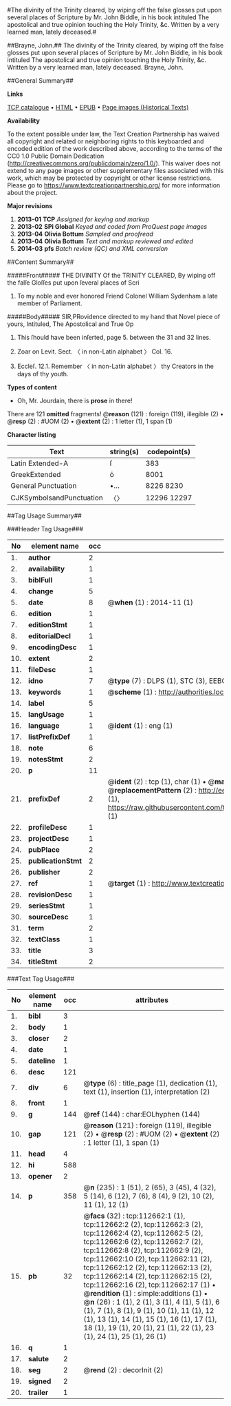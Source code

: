 #The divinity of the Trinity cleared, by wiping off the false glosses put upon several places of Scripture by Mr. John Biddle, in his book intituled The apostolical and true opinion touching the Holy Trinity, &c. Written by a very learned man, lately deceased.#

##Brayne, John.##
The divinity of the Trinity cleared, by wiping off the false glosses put upon several places of Scripture by Mr. John Biddle, in his book intituled The apostolical and true opinion touching the Holy Trinity, &c. Written by a very learned man, lately deceased.
Brayne, John.

##General Summary##

**Links**

[TCP catalogue](http://www.ota.ox.ac.uk/tcp/)  • 
[HTML](http://tei.it.ox.ac.uk/tcp/Texts-HTML/free/A77/A77291.html)  • 
[EPUB](http://tei.it.ox.ac.uk/tcp/Texts-EPUB/free/A77/A77291.epub) • 
[Page images (Historical Texts)](https://historicaltexts.jisc.ac.uk/eebo-99860540e)

**Availability**

To the extent possible under law, the Text Creation Partnership has waived all copyright and related or neighboring rights to this keyboarded and encoded edition of the work described above, according to the terms of the CC0 1.0 Public Domain Dedication (http://creativecommons.org/publicdomain/zero/1.0/). This waiver does not extend to any page images or other supplementary files associated with this work, which may be protected by copyright or other license restrictions. Please go to https://www.textcreationpartnership.org/ for more information about the project.

**Major revisions**

1. __2013-01__ __TCP__ *Assigned for keying and markup*
1. __2013-02__ __SPi Global__ *Keyed and coded from ProQuest page images*
1. __2013-04__ __Olivia Bottum__ *Sampled and proofread*
1. __2013-04__ __Olivia Bottum__ *Text and markup reviewed and edited*
1. __2014-03__ __pfs__ *Batch review (QC) and XML conversion*

##Content Summary##

#####Front#####
THE DIVINITY Of the TRINITY CLEARED, By wiping off the falſe Gloſſes put upon ſeveral places of Scri
1. To my noble and ever honored Friend Colonel William Sydenham a late member of Parliament.

#####Body#####
SIR,PRovidence directed to my hand that Novel piece of yours, Intituled, The Apostolical and True Op
1. This ſhould have been inſerted, page 5. between the 31 and 32 lines.

1. Zoar on Levit. Sect. 〈 in non-Latin alphabet 〉 Col. 16.

1. Eccleſ. 12.1. Remember 〈 in non-Latin alphabet 〉 thy Creators in the days of thy youth.

**Types of content**

  * Oh, Mr. Jourdain, there is **prose** in there!

There are 121 **omitted** fragments! 
 @__reason__ (121) : foreign (119), illegible (2)  •  @__resp__ (2) : #UOM (2)  •  @__extent__ (2) : 1 letter (1), 1 span (1)

**Character listing**


|Text|string(s)|codepoint(s)|
|---|---|---|
|Latin Extended-A|ſ|383|
|GreekExtended|ὁ|8001|
|General Punctuation|•…|8226 8230|
|CJKSymbolsandPunctuation|〈〉|12296 12297|

##Tag Usage Summary##

###Header Tag Usage###

|No|element name|occ|attributes|
|---|---|---|---|
|1.|__author__|2||
|2.|__availability__|1||
|3.|__biblFull__|1||
|4.|__change__|5||
|5.|__date__|8| @__when__ (1) : 2014-11 (1)|
|6.|__edition__|1||
|7.|__editionStmt__|1||
|8.|__editorialDecl__|1||
|9.|__encodingDesc__|1||
|10.|__extent__|2||
|11.|__fileDesc__|1||
|12.|__idno__|7| @__type__ (7) : DLPS (1), STC (3), EEBO-CITATION (1), PROQUEST (1), VID (1)|
|13.|__keywords__|1| @__scheme__ (1) : http://authorities.loc.gov/ (1)|
|14.|__label__|5||
|15.|__langUsage__|1||
|16.|__language__|1| @__ident__ (1) : eng (1)|
|17.|__listPrefixDef__|1||
|18.|__note__|6||
|19.|__notesStmt__|2||
|20.|__p__|11||
|21.|__prefixDef__|2| @__ident__ (2) : tcp (1), char (1)  •  @__matchPattern__ (2) : ([0-9\-]+):([0-9IVX]+) (1), (.+) (1)  •  @__replacementPattern__ (2) : http://eebo.chadwyck.com/downloadtiff?vid=$1&page=$2 (1), https://raw.githubusercontent.com/textcreationpartnership/Texts/master/tcpchars.xml#$1 (1)|
|22.|__profileDesc__|1||
|23.|__projectDesc__|1||
|24.|__pubPlace__|2||
|25.|__publicationStmt__|2||
|26.|__publisher__|2||
|27.|__ref__|1| @__target__ (1) : http://www.textcreationpartnership.org/docs/. (1)|
|28.|__revisionDesc__|1||
|29.|__seriesStmt__|1||
|30.|__sourceDesc__|1||
|31.|__term__|2||
|32.|__textClass__|1||
|33.|__title__|3||
|34.|__titleStmt__|2||


###Text Tag Usage###

|No|element name|occ|attributes|
|---|---|---|---|
|1.|__bibl__|3||
|2.|__body__|1||
|3.|__closer__|2||
|4.|__date__|1||
|5.|__dateline__|1||
|6.|__desc__|121||
|7.|__div__|6| @__type__ (6) : title_page (1), dedication (1), text (1), insertion (1), interpretation (2)|
|8.|__front__|1||
|9.|__g__|144| @__ref__ (144) : char:EOLhyphen (144)|
|10.|__gap__|121| @__reason__ (121) : foreign (119), illegible (2)  •  @__resp__ (2) : #UOM (2)  •  @__extent__ (2) : 1 letter (1), 1 span (1)|
|11.|__head__|4||
|12.|__hi__|588||
|13.|__opener__|2||
|14.|__p__|358| @__n__ (235) : 1 (51), 2 (65), 3 (45), 4 (32), 5 (14), 6 (12), 7 (6), 8 (4), 9 (2), 10 (2), 11 (1), 12 (1)|
|15.|__pb__|32| @__facs__ (32) : tcp:112662:1 (1), tcp:112662:2 (2), tcp:112662:3 (2), tcp:112662:4 (2), tcp:112662:5 (2), tcp:112662:6 (2), tcp:112662:7 (2), tcp:112662:8 (2), tcp:112662:9 (2), tcp:112662:10 (2), tcp:112662:11 (2), tcp:112662:12 (2), tcp:112662:13 (2), tcp:112662:14 (2), tcp:112662:15 (2), tcp:112662:16 (2), tcp:112662:17 (1)  •  @__rendition__ (1) : simple:additions (1)  •  @__n__ (26) : 1 (1), 2 (1), 3 (1), 4 (1), 5 (1), 6 (1), 7 (1), 8 (1), 9 (1), 10 (1), 11 (1), 12 (1), 13 (1), 14 (1), 15 (1), 16 (1), 17 (1), 18 (1), 19 (1), 20 (1), 21 (1), 22 (1), 23 (1), 24 (1), 25 (1), 26 (1)|
|16.|__q__|1||
|17.|__salute__|2||
|18.|__seg__|2| @__rend__ (2) : decorInit (2)|
|19.|__signed__|2||
|20.|__trailer__|1||
